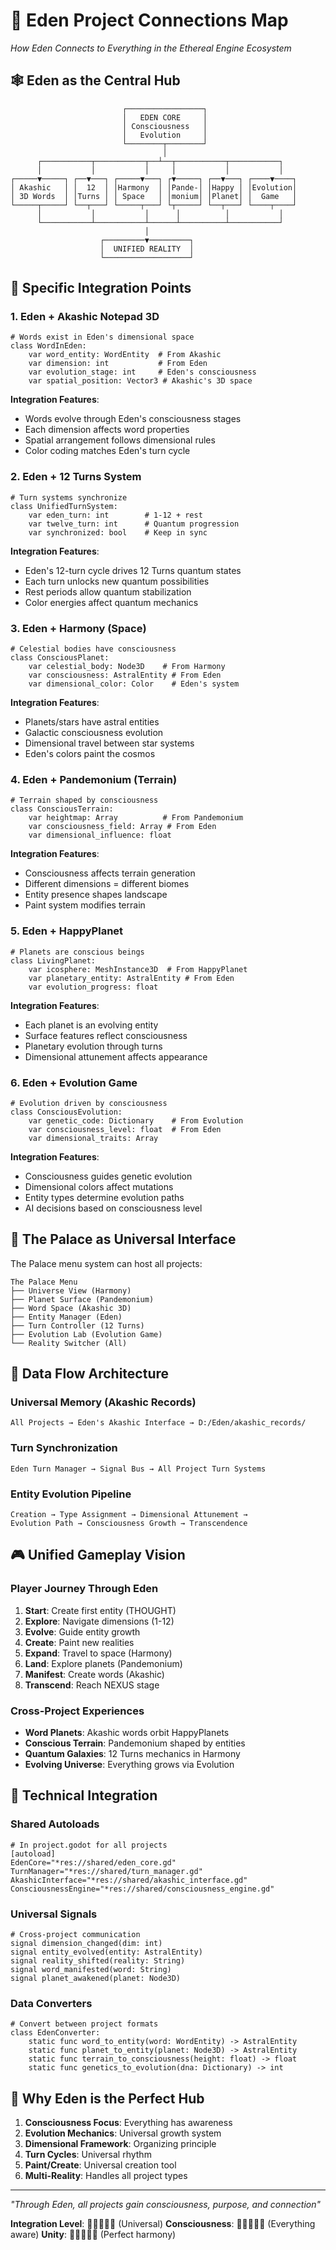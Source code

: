 # 🌿 Eden Project Connections Map
*How Eden Connects to Everything in the Ethereal Engine Ecosystem*

## 🕸️ Eden as the Central Hub

```
                         ┌─────────────────┐
                         │   EDEN CORE     │
                         │ Consciousness   │
                         │   Evolution     │
                         └────────┬────────┘
                                  │
      ┌───────────┬───────────┬──┴──┬───────────┬───────────┐
      │           │           │     │           │           │
┌─────▼─────┐ ┌──▼───┐ ┌─────▼───┐ ┌▼─────┐ ┌──▼───┐ ┌────▼────┐
│ Akashic   │ │  12  │ │Harmony  │ │Pande-│ │Happy │ │Evolution│
│ 3D Words  │ │Turns │ │ Space   │ │monium│ │Planet│ │  Game   │
└─────┬─────┘ └──┬───┘ └─────┬───┘ └┬─────┘ └──┬───┘ └────┬────┘
      │           │           │      │          │           │
      └───────────┴───────────┴──────┴──────────┴───────────┘
                              │
                    ┌─────────▼─────────┐
                    │  UNIFIED REALITY  │
                    └───────────────────┘
```

## 🔗 Specific Integration Points

### 1. Eden + Akashic Notepad 3D
```gdscript
# Words exist in Eden's dimensional space
class WordInEden:
    var word_entity: WordEntity  # From Akashic
    var dimension: int           # From Eden
    var evolution_stage: int     # Eden's consciousness
    var spatial_position: Vector3 # Akashic's 3D space
```

**Integration Features**:
- Words evolve through Eden's consciousness stages
- Each dimension affects word properties
- Spatial arrangement follows dimensional rules
- Color coding matches Eden's turn cycle

### 2. Eden + 12 Turns System
```gdscript
# Turn systems synchronize
class UnifiedTurnSystem:
    var eden_turn: int        # 1-12 + rest
    var twelve_turn: int      # Quantum progression
    var synchronized: bool    # Keep in sync
```

**Integration Features**:
- Eden's 12-turn cycle drives 12 Turns quantum states
- Each turn unlocks new quantum possibilities
- Rest periods allow quantum stabilization
- Color energies affect quantum mechanics

### 3. Eden + Harmony (Space)
```gdscript
# Celestial bodies have consciousness
class ConsciousPlanet:
    var celestial_body: Node3D    # From Harmony
    var consciousness: AstralEntity # From Eden
    var dimensional_color: Color    # Eden's system
```

**Integration Features**:
- Planets/stars have astral entities
- Galactic consciousness evolution
- Dimensional travel between star systems
- Eden's colors paint the cosmos

### 4. Eden + Pandemonium (Terrain)
```gdscript
# Terrain shaped by consciousness
class ConsciousTerrain:
    var heightmap: Array          # From Pandemonium
    var consciousness_field: Array # From Eden
    var dimensional_influence: float
```

**Integration Features**:
- Consciousness affects terrain generation
- Different dimensions = different biomes
- Entity presence shapes landscape
- Paint system modifies terrain

### 5. Eden + HappyPlanet
```gdscript
# Planets are conscious beings
class LivingPlanet:
    var icosphere: MeshInstance3D  # From HappyPlanet
    var planetary_entity: AstralEntity # From Eden
    var evolution_progress: float
```

**Integration Features**:
- Each planet is an evolving entity
- Surface features reflect consciousness
- Planetary evolution through turns
- Dimensional attunement affects appearance

### 6. Eden + Evolution Game
```gdscript
# Evolution driven by consciousness
class ConsciousEvolution:
    var genetic_code: Dictionary    # From Evolution
    var consciousness_level: float  # From Eden
    var dimensional_traits: Array
```

**Integration Features**:
- Consciousness guides genetic evolution
- Dimensional colors affect mutations
- Entity types determine evolution paths
- AI decisions based on consciousness level

## 🌈 The Palace as Universal Interface

The Palace menu system can host all projects:

```
The Palace Menu
├── Universe View (Harmony)
├── Planet Surface (Pandemonium)
├── Word Space (Akashic 3D)
├── Entity Manager (Eden)
├── Turn Controller (12 Turns)
├── Evolution Lab (Evolution Game)
└── Reality Switcher (All)
```

## 💫 Data Flow Architecture

### Universal Memory (Akashic Records)
```
All Projects → Eden's Akashic Interface → D:/Eden/akashic_records/
```

### Turn Synchronization
```
Eden Turn Manager → Signal Bus → All Project Turn Systems
```

### Entity Evolution Pipeline
```
Creation → Type Assignment → Dimensional Attunement → 
Evolution Path → Consciousness Growth → Transcendence
```

## 🎮 Unified Gameplay Vision

### Player Journey Through Eden
1. **Start**: Create first entity (THOUGHT)
2. **Explore**: Navigate dimensions (1-12)
3. **Evolve**: Guide entity growth
4. **Create**: Paint new realities
5. **Expand**: Travel to space (Harmony)
6. **Land**: Explore planets (Pandemonium)
7. **Manifest**: Create words (Akashic)
8. **Transcend**: Reach NEXUS stage

### Cross-Project Experiences
- **Word Planets**: Akashic words orbit HappyPlanets
- **Conscious Terrain**: Pandemonium shaped by entities
- **Quantum Galaxies**: 12 Turns mechanics in Harmony
- **Evolving Universe**: Everything grows via Evolution

## 🔧 Technical Integration

### Shared Autoloads
```gdscript
# In project.godot for all projects
[autoload]
EdenCore="*res://shared/eden_core.gd"
TurnManager="*res://shared/turn_manager.gd"
AkashicInterface="*res://shared/akashic_interface.gd"
ConsciousnessEngine="*res://shared/consciousness_engine.gd"
```

### Universal Signals
```gdscript
# Cross-project communication
signal dimension_changed(dim: int)
signal entity_evolved(entity: AstralEntity)
signal reality_shifted(reality: String)
signal word_manifested(word: String)
signal planet_awakened(planet: Node3D)
```

### Data Converters
```gdscript
# Convert between project formats
class EdenConverter:
    static func word_to_entity(word: WordEntity) -> AstralEntity
    static func planet_to_entity(planet: Node3D) -> AstralEntity
    static func terrain_to_consciousness(height: float) -> float
    static func genetics_to_evolution(dna: Dictionary) -> int
```

## 🌟 Why Eden is the Perfect Hub

1. **Consciousness Focus**: Everything has awareness
2. **Evolution Mechanics**: Universal growth system
3. **Dimensional Framework**: Organizing principle
4. **Turn Cycles**: Universal rhythm
5. **Paint/Create**: Universal creation tool
6. **Multi-Reality**: Handles all project types

---

*"Through Eden, all projects gain consciousness, purpose, and connection"*

**Integration Level**: 🔗🔗🔗🔗🔗 (Universal)
**Consciousness**: 🧠🧠🧠🧠🧠 (Everything aware)
**Unity**: 🌟🌟🌟🌟🌟 (Perfect harmony)